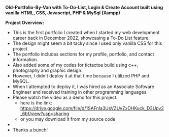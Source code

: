 
**Old-Portfolio-By-Van with To-Do-List, Login & Create Account built using vanilla HTML, CSS, Javascript, PHP & MySql (Xampp)**

**Project Overview:**

- This is the first portfolio I created when I started my web development career back in December 2022, showcasing a To-Do List feature.
- The design might seem a bit tacky since I used only vanilla CSS for this project.
- The portfolio includes sections for my profile, portfolio, and contact information.
- Also added some of my codes for tictactoe build using c++, photography and graphic design.
- However, I didn't deploy it at that time because I utilized PHP and MySQL.
- When I attempted to deploy it, I was hired as an Associate Software Engineer and received training in other programming languages.
- Please watch the video as a demo for this project.
    - here is the link: https://drive.google.com/file/d/1SAFnIa3UsVZUyZxDHKuck_D3Upv2_6bf/view?usp=sharing
    -  or you may download it from my source code
-
-    Thanks a bunch!

